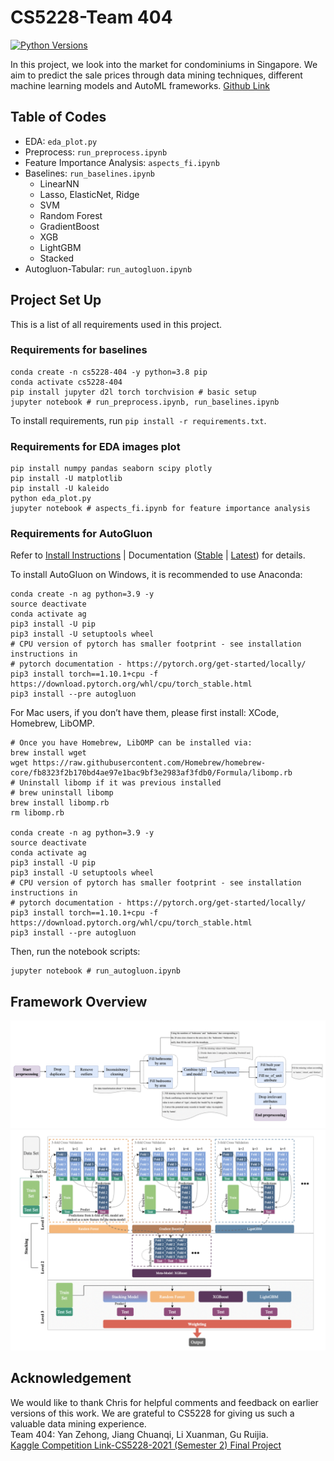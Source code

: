 # CS5228-Team 404
[![Python Versions](https://img.shields.io/badge/python-3.8%20%7C%203.9-blue)](https://pypi.org/project/autogluon/)

In this project, we look into the market for condominiums in Singapore. We aim to predict the sale prices through data mining techniques, different machine learning models and AutoML frameworks. [Github Link](https://github.com/YanZehong/CS5228-404)

## Table of Codes
- EDA: `eda_plot.py`  
- Preprocess: `run_preprocess.ipynb`  
- Feature Importance Analysis: `aspects_fi.ipynb`  
- Baselines: `run_baselines.ipynb`  
    * LinearNN  
    * Lasso, ElasticNet, Ridge  
    * SVM  
    * Random Forest
    * GradientBoost
    * XGB  
    * LightGBM  
    * Stacked  
- Autogluon-Tabular: `run_autogluon.ipynb`  

## Project Set Up

This is a list of all requirements used in this project.

### Requirements for baselines

```
conda create -n cs5228-404 -y python=3.8 pip
conda activate cs5228-404
pip install jupyter d2l torch torchvision # basic setup
jupyter notebook # run_preprocess.ipynb, run_baselines.ipynb
```

To install requirements, run `pip install -r requirements.txt`.

### Requirements for EDA images plot

```
pip install numpy pandas seaborn scipy plotly
pip install -U matplotlib
pip install -U kaleido
python eda_plot.py
jupyter notebook # aspects_fi.ipynb for feature importance analysis
```

### Requirements for AutoGluon
Refer to [Install Instructions](https://auto.gluon.ai/stable/install.html) | Documentation ([Stable](https://auto.gluon.ai/stable/index.html) | [Latest](https://auto.gluon.ai/dev/index.html)) for details.

To install AutoGluon on Windows, it is recommended to use Anaconda:
```
conda create -n ag python=3.9 -y
source deactivate
conda activate ag
pip3 install -U pip
pip3 install -U setuptools wheel
# CPU version of pytorch has smaller footprint - see installation instructions in
# pytorch documentation - https://pytorch.org/get-started/locally/
pip3 install torch==1.10.1+cpu -f https://download.pytorch.org/whl/cpu/torch_stable.html
pip3 install --pre autogluon
```

For Mac users, if you don’t have them, please first install: XCode, Homebrew, LibOMP.

```
# Once you have Homebrew, LibOMP can be installed via:
brew install wget
wget https://raw.githubusercontent.com/Homebrew/homebrew-core/fb8323f2b170bd4ae97e1bac9bf3e2983af3fdb0/Formula/libomp.rb
# Uninstall libomp if it was previous installed
# brew uninstall libomp
brew install libomp.rb
rm libomp.rb

conda create -n ag python=3.9 -y
source deactivate
conda activate ag
pip3 install -U pip
pip3 install -U setuptools wheel
# CPU version of pytorch has smaller footprint - see installation instructions in
# pytorch documentation - https://pytorch.org/get-started/locally/
pip3 install torch==1.10.1+cpu -f https://download.pytorch.org/whl/cpu/torch_stable.html
pip3 install --pre autogluon
```

Then, run the notebook scripts:
```
jupyter notebook # run_autogluon.ipynb
```

## Framework Overview
![preprocess](https://github.com/YanZehong/CS5228-404/blob/main/images/flowchart.png?raw=true)
![model-framework](https://github.com/YanZehong/CS5228-404/blob/main/images/model_framework.png?raw=true)

## Acknowledgement
We would like to thank Chris for helpful comments and feedback on earlier versions of this work. We are grateful to CS5228 for giving us such a valuable data mining experience.  
Team 404: Yan Zehong, Jiang Chuanqi, Li Xuanman, Gu Ruijia.  
[Kaggle Competition Link-CS5228-2021 (Semester 2) Final Project](https://www.kaggle.com/competitions/cs5228-2021-semester-2-final-project)  